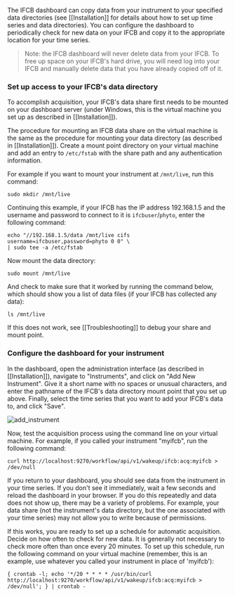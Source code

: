 The IFCB dashboard can copy data from your instrument to your specified data directories (see [[Installation]] for details about how to set up time series and data directories). You can configure the dashboard to periodically check for new data on your IFCB and copy it to the appropriate location for your time series.

> Note: the IFCB dashboard will never delete data from your IFCB. To free up space on your IFCB's hard drive, you will need log into your IFCB and manually delete data that you have already copied off of it.

### Set up access to your IFCB's data directory

To accomplish acquisition, your IFCB's data share first needs to be mounted on your dashboard server (under Windows, this is the virtual machine you set up as described in [[Installation]]).

The procedure for mounting an IFCB data share on the virtual machine is the same as the procedure for mounting your data directory (as described in [[Installation]]). Create a mount point directory on your virtual machine and add an entry to `/etc/fstab` with the share path and any authentication information.

For example if you want to mount your instrument at `/mnt/live`, run this command:

```
sudo mkdir /mnt/live
```

Continuing this example, if your IFCB has the IP address 192.168.1.5 and the username and password to connect to it is `ifcbuser`/`phyto`, enter the following command:

```
echo "//192.168.1.5/data /mnt/live cifs username=ifcbuser,password=phyto 0 0" \
| sudo tee -a /etc/fstab
```

Now mount the data directory:

```
sudo mount /mnt/live
```

And check to make sure that it worked by running the command below, which should show you a list of data files (if your IFCB has collected any data):

```
ls /mnt/live
```

If this does not work, see [[Troubleshooting]] to debug your share and mount point.

### Configure the dashboard for your instrument

In the dashboard, open the administration interface (as described in [[Installation]]), navigate to "Instruments", and click on "Add New Instrument". Give it a short name with no spaces or unusual characters, and enter the pathname of the IFCB's data directory mount point that you set up above. Finally, select the time series that you want to add your IFCB's data to, and click "Save".

![add_instrument](https://cloud.githubusercontent.com/assets/2365298/10107610/3c9a8db2-638a-11e5-9397-5b876472c98f.png)

Now, test the acquisition process using the command line on your virtual machine. For example, if you called your instrument "myifcb", run the following command:

```
curl http://localhost:9270/workflow/api/v1/wakeup/ifcb:acq:myifcb > /dev/null
```

If you return to your dashboard, you should see data from the instrument in your time series. If you don't see it immediately, wait a few seconds and reload the dashboard in your browser. If you do this repeatedly and data does not show up, there may be a variety of problems. For example, your data share (not the instrument's data directory, but the one associated with your time series) may not allow you to write because of permissions.

If this works, you are ready to set up a schedule for automatic acquisition. Decide on how often to check for new data. It is generally not necessary to check more often than once every 20 minutes. To set up this schedule, run the following command on your virtual machine (remember, this is an example, use whatever you called your instrument in place of 'myifcb'):

```
{ crontab -l; echo '*/20 * * * * /usr/bin/curl http://localhost:9270/workflow/api/v1/wakeup/ifcb:acq:myifcb > /dev/null'; } | crontab -
```
